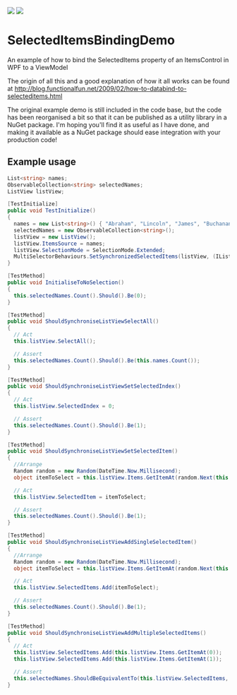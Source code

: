 [![][build-img]][build]
[![][nuget-img]][nuget]

[build]:     https://ci.appveyor.com/project/9swampy/selecteditemsbindingdemo
[build-img]: https://ci.appveyor.com/api/projects/status/aa8mw3opmlyxc68u?svg=true

[nuget]:     https://badge.fury.io/nu/SelectedItemsSynchronizer
[nuget-img]: https://badge.fury.io/nu/SelectedItemsSynchronizer.svg

SelectedItemsBindingDemo
========================

An example of how to bind the SelectedItems property of an ItemsControl in WPF to a ViewModel

The origin of all this and a good explanation of how it all works can be found at 
http://blog.functionalfun.net/2009/02/how-to-databind-to-selecteditems.html

The original example demo is still included in the code base, but the code has been reorganised a bit so that it can be published as a utility library in a NuGet package. I'm hoping you'll find it as useful as I have done, and making it available as a NuGet package should ease integration with your production code!

Example usage
-------------
```C#
List<string> names;
ObservableCollection<string> selectedNames;
ListView listView;

[TestInitialize]
public void TestInitialize()
{
  names = new List<string>() { "Abraham", "Lincoln", "James", "Buchanan" };
  selectedNames = new ObservableCollection<string>();
  listView = new ListView();
  listView.ItemsSource = names;
  listView.SelectionMode = SelectionMode.Extended;
  MultiSelectorBehaviours.SetSynchronizedSelectedItems(listView, (IList)selectedNames);
}

[TestMethod]
public void InitialiseToNoSelection()
{
  this.selectedNames.Count().Should().Be(0);
}

[TestMethod]
public void ShouldSynchroniseListViewSelectAll()
{
  // Act
  this.listView.SelectAll();

  // Assert
  this.selectedNames.Count().Should().Be(this.names.Count());
}

[TestMethod]
public void ShouldSynchroniseListViewSetSelectedIndex()
{
  // Act
  this.listView.SelectedIndex = 0;

  // Assert
  this.selectedNames.Count().Should().Be(1);
}

[TestMethod]
public void ShouldSynchroniseListViewSetSelectedItem()
{
  //Arrange
  Random random = new Random(DateTime.Now.Millisecond);
  object itemToSelect = this.listView.Items.GetItemAt(random.Next(this.names.Count));

  // Act
  this.listView.SelectedItem = itemToSelect;

  // Assert
  this.selectedNames.Count().Should().Be(1);
}

[TestMethod]
public void ShouldSynchroniseListViewAddSingleSelectedItem()
{
  //Arrange
  Random random = new Random(DateTime.Now.Millisecond);
  object itemToSelect = this.listView.Items.GetItemAt(random.Next(this.names.Count));

  // Act
  this.listView.SelectedItems.Add(itemToSelect);

  // Assert
  this.selectedNames.Count().Should().Be(1);
}

[TestMethod]
public void ShouldSynchroniseListViewAddMultipleSelectedItems()
{
  // Act
  this.listView.SelectedItems.Add(this.listView.Items.GetItemAt(0));
  this.listView.SelectedItems.Add(this.listView.Items.GetItemAt(1));

  // Assert
  this.selectedNames.ShouldBeEquivalentTo(this.listView.SelectedItems, opt => opt.WithStrictOrdering());
}
